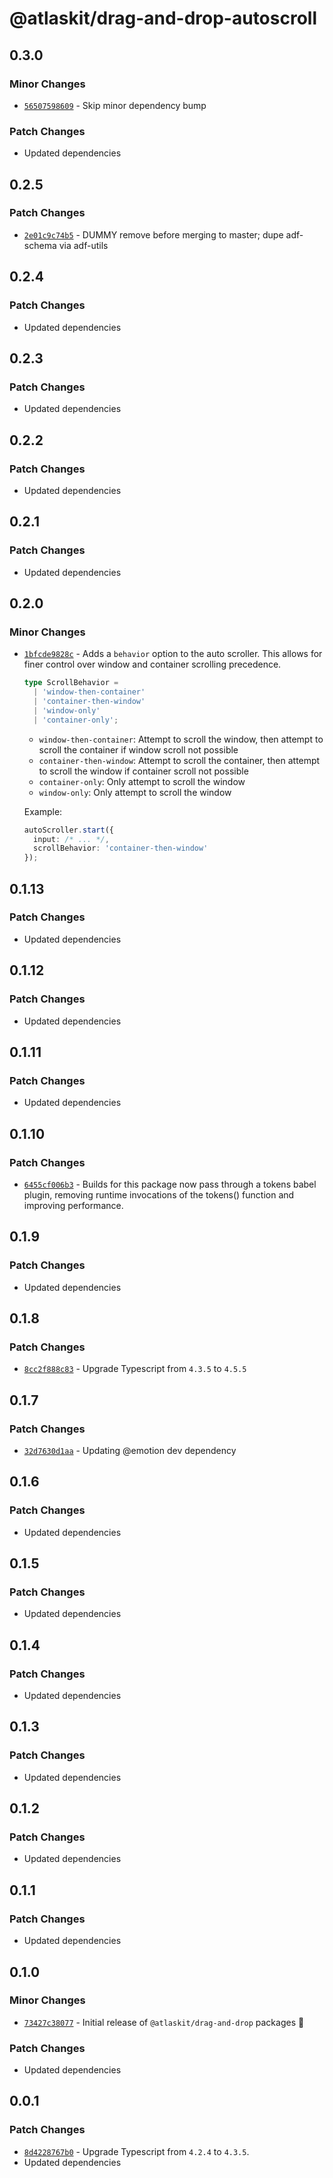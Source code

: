 # @atlaskit/drag-and-drop-autoscroll

## 0.3.0

### Minor Changes

- [`56507598609`](https://bitbucket.org/atlassian/atlassian-frontend/commits/56507598609) - Skip minor dependency bump

### Patch Changes

- Updated dependencies

## 0.2.5

### Patch Changes

- [`2e01c9c74b5`](https://bitbucket.org/atlassian/atlassian-frontend/commits/2e01c9c74b5) - DUMMY remove before merging to master; dupe adf-schema via adf-utils

## 0.2.4

### Patch Changes

- Updated dependencies

## 0.2.3

### Patch Changes

- Updated dependencies

## 0.2.2

### Patch Changes

- Updated dependencies

## 0.2.1

### Patch Changes

- Updated dependencies

## 0.2.0

### Minor Changes

- [`1bfcde9828c`](https://bitbucket.org/atlassian/atlassian-frontend/commits/1bfcde9828c) - Adds a `behavior` option to the auto scroller. This allows for finer control over window and container scrolling precedence.

  ```ts
  type ScrollBehavior =
    | 'window-then-container'
    | 'container-then-window'
    | 'window-only'
    | 'container-only';
  ```

  - `window-then-container`: Attempt to scroll the window, then attempt to scroll the container if window scroll not possible
  - `container-then-window`: Attempt to scroll the container, then attempt to scroll the window if container scroll not possible
  - `container-only`: Only attempt to scroll the window
  - `window-only`: Only attempt to scroll the window

  Example:

  ```ts
  autoScroller.start({
    input: /* ... */,
    scrollBehavior: 'container-then-window'
  });
  ```

## 0.1.13

### Patch Changes

- Updated dependencies

## 0.1.12

### Patch Changes

- Updated dependencies

## 0.1.11

### Patch Changes

- Updated dependencies

## 0.1.10

### Patch Changes

- [`6455cf006b3`](https://bitbucket.org/atlassian/atlassian-frontend/commits/6455cf006b3) - Builds for this package now pass through a tokens babel plugin, removing runtime invocations of the tokens() function and improving performance.

## 0.1.9

### Patch Changes

- Updated dependencies

## 0.1.8

### Patch Changes

- [`8cc2f888c83`](https://bitbucket.org/atlassian/atlassian-frontend/commits/8cc2f888c83) - Upgrade Typescript from `4.3.5` to `4.5.5`

## 0.1.7

### Patch Changes

- [`32d7630d1aa`](https://bitbucket.org/atlassian/atlassian-frontend/commits/32d7630d1aa) - Updating @emotion dev dependency

## 0.1.6

### Patch Changes

- Updated dependencies

## 0.1.5

### Patch Changes

- Updated dependencies

## 0.1.4

### Patch Changes

- Updated dependencies

## 0.1.3

### Patch Changes

- Updated dependencies

## 0.1.2

### Patch Changes

- Updated dependencies

## 0.1.1

### Patch Changes

- Updated dependencies

## 0.1.0

### Minor Changes

- [`73427c38077`](https://bitbucket.org/atlassian/atlassian-frontend/commits/73427c38077) - Initial release of `@atlaskit/drag-and-drop` packages 🎉

### Patch Changes

- Updated dependencies

## 0.0.1

### Patch Changes

- [`8d4228767b0`](https://bitbucket.org/atlassian/atlassian-frontend/commits/8d4228767b0) - Upgrade Typescript from `4.2.4` to `4.3.5`.
- Updated dependencies
